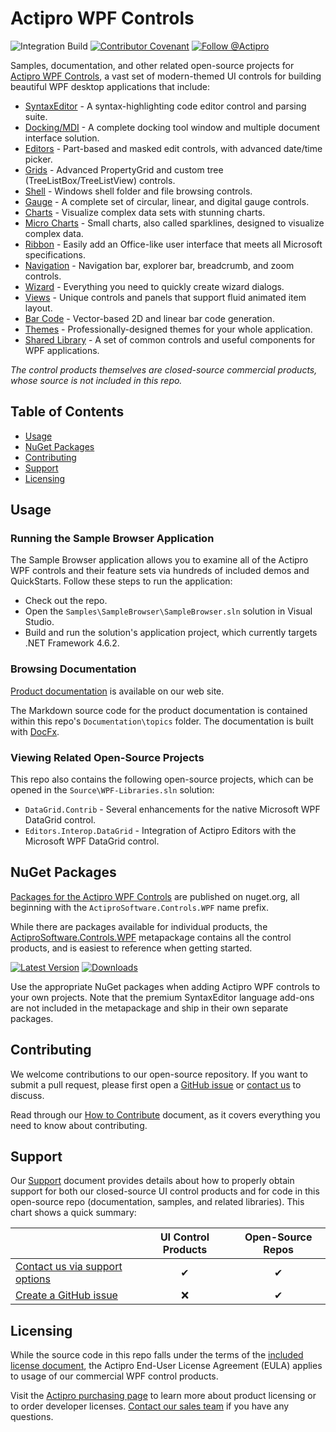 # Actipro WPF Controls

![Integration Build](https://github.com/Actipro/WPF-Controls/workflows/Integration%20Build/badge.svg)
[![Contributor Covenant](https://img.shields.io/badge/Contributor%20Covenant-v2.0-ff69b4.svg)](https://github.com/Actipro/.github/blob/main/Code-of-Conduct.md)
[![Follow @Actipro](https://img.shields.io/twitter/follow/Actipro?style=social)](https://twitter.com/intent/follow?screen_name=Actipro)

Samples, documentation, and other related open-source projects for [Actipro WPF Controls](https://www.actiprosoftware.com/products/controls/wpf), a vast set of modern-themed UI controls for building beautiful WPF desktop applications that include:

- [SyntaxEditor](https://www.actiprosoftware.com/products/controls/wpf/syntaxeditor) - A syntax-highlighting code editor control and parsing suite.
- [Docking/MDI](https://www.actiprosoftware.com/products/controls/wpf/docking) - A complete docking tool window and multiple document interface solution.
- [Editors](https://www.actiprosoftware.com/products/controls/wpf/editors) - Part-based and masked edit controls, with advanced date/time picker.
- [Grids](https://www.actiprosoftware.com/products/controls/wpf/grids) - Advanced PropertyGrid and custom tree (TreeListBox/TreeListView) controls.
- [Shell](https://www.actiprosoftware.com/products/controls/wpf/shell) - Windows shell folder and file browsing controls.
- [Gauge](https://www.actiprosoftware.com/products/controls/wpf/gauge) - A complete set of circular, linear, and digital gauge controls.
- [Charts](https://www.actiprosoftware.com/products/controls/wpf/charts) - Visualize complex data sets with stunning charts.
- [Micro Charts](https://www.actiprosoftware.com/products/controls/wpf/microcharts) - Small charts, also called sparklines, designed to visualize complex data.
- [Ribbon](https://www.actiprosoftware.com/products/controls/wpf/ribbon) - Easily add an Office-like user interface that meets all Microsoft specifications.
- [Navigation](https://www.actiprosoftware.com/products/controls/wpf/navigation) - Navigation bar, explorer bar, breadcrumb, and zoom controls.
- [Wizard](https://www.actiprosoftware.com/products/controls/wpf/wizard) - Everything you need to quickly create wizard dialogs.
- [Views](https://www.actiprosoftware.com/products/controls/wpf/views) - Unique controls and panels that support fluid animated item layout.
- [Bar Code](https://www.actiprosoftware.com/products/controls/wpf/barcode) - Vector-based 2D and linear bar code generation.
- [Themes](https://www.actiprosoftware.com/products/controls/wpf/themes) - Professionally-designed themes for your whole application.
- [Shared Library](https://www.actiprosoftware.com/products/controls/wpf/shared) - A set of common controls and useful components for WPF applications.

*The control products themselves are closed-source commercial products, whose source is not included in this repo.*

## Table of Contents

- [Usage](#usage)
- [NuGet Packages](#nuget-packages)
- [Contributing](#contributing)
- [Support](#support)
- [Licensing](#licensing)

## Usage

### Running the Sample Browser Application

The Sample Browser application allows you to examine all of the Actipro WPF controls and their feature sets via hundreds of included demos and QuickStarts.  Follow these steps to run the application:

- Check out the repo.
- Open the `Samples\SampleBrowser\SampleBrowser.sln` solution in Visual Studio.
- Build and run the solution's application project, which currently targets .NET Framework 4.6.2.

### Browsing Documentation

[Product documentation](https://www.actiprosoftware.com/docs/controls/wpf/index) is available on our web site.

The Markdown source code for the product documentation is contained within this repo's `Documentation\topics` folder.  The documentation is built with [DocFx](https://github.com/dotnet/docfx). 

### Viewing Related Open-Source Projects

This repo also contains the following open-source projects, which can be opened in the `Source\WPF-Libraries.sln` solution:

- `DataGrid.Contrib` - Several enhancements for the native Microsoft WPF DataGrid control.
- `Editors.Interop.DataGrid` - Integration of Actipro Editors with the Microsoft WPF DataGrid control.

## NuGet Packages

[Packages for the Actipro WPF Controls](https://www.nuget.org/packages?q=ActiproSoftware.Controls.WPF) are published on nuget.org, all beginning with the `ActiproSoftware.Controls.WPF` name prefix.

While there are packages available for individual products, the [ActiproSoftware.Controls.WPF](https://www.nuget.org/packages/ActiproSoftware.Controls.WPF) metapackage contains all the control products, and is easiest to reference when getting started.

[![Latest Version](https://img.shields.io/nuget/v/ActiproSoftware.Controls.WPF?label=ActiproSoftware.Controls.WPF&logo=nuget)](https://www.nuget.org/packages/ActiproSoftware.Controls.WPF) 
[![Downloads](https://img.shields.io/nuget/dt/ActiproSoftware.Controls.WPF)](https://www.nuget.org/packages/ActiproSoftware.Controls.WPF) 

Use the appropriate NuGet packages when adding Actipro WPF controls to your own projects.  Note that the premium SyntaxEditor language add-ons are not included in the metapackage and ship in their own separate packages.

## Contributing

We welcome contributions to our open-source repository.  If you want to submit a pull request, please first open a [GitHub issue](https://github.com/Actipro/WPF-Controls/issues) or [contact us](https://www.actiprosoftware.com/company/contact) to discuss.

Read through our [How to Contribute](https://github.com/Actipro/.github/blob/main/Contributing.md) document, as it covers everything you need to know about contributing.

## Support

Our [Support](https://github.com/Actipro/.github/blob/main/Support.md) document provides details about how to properly obtain support for both our closed-source UI control products and for code in this open-source repo (documentation, samples, and related libraries).  This chart shows a quick summary:

| | UI Control Products | Open-Source Repos |
| --- | :-: | :-: |
| [Contact us via support options](https://www.actiprosoftware.com/company/contact) | ✔ | ✔ |
| [Create a GitHub issue](https://github.com/Actipro/WPF-Controls/issues) | ❌ | ✔ |

## Licensing

While the source code in this repo falls under the terms of the [included license document](https://github.com/Actipro/WPF-Controls/blob/develop/License.md), the Actipro End-User License Agreement (EULA) applies to usage of our commercial WPF control products.  

Visit the [Actipro purchasing page](https://www.actiprosoftware.com/purchase) to learn more about product licensing or to order developer licenses.  [Contact our sales team](https://www.actiprosoftware.com/company/contact) if you have any questions.
